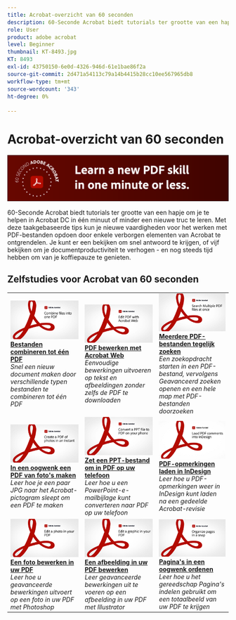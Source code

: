 ```yaml
---
title: Acrobat-overzicht van 60 seconden
description: 60-Seconde Acrobat biedt tutorials ter grootte van een hap om je in één minuut of minder te helpen een nieuwe truc in Acrobat DC te leren
role: User
product: adobe acrobat
level: Beginner
thumbnail: KT-8493.jpg
KT: 8493
exl-id: 43750150-6e0d-4326-946d-61e1bae86f2a
source-git-commit: 2d471a54113c79a14b4415b28cc10ee567965db8
workflow-type: tm+mt
source-wordcount: '343'
ht-degree: 0%

---
```


# Acrobat-overzicht van 60 seconden

![Acrobat-afbeelding van 60 seconden](../assets/Hero-60sec.png)

60-Seconde Acrobat biedt tutorials ter grootte van een hapje om je te helpen in Acrobat DC in één minuut of minder een nieuwe truc te leren. Met deze taakgebaseerde tips kun je nieuwe vaardigheden voor het werken met PDF-bestanden opdoen door enkele verborgen elementen van Acrobat te ontgrendelen. Je kunt er een bekijken om snel antwoord te krijgen, of vijf bekijken om je documentproductiviteit te verhogen - en nog steeds tijd hebben om van je koffiepauze te genieten.

## Zelfstudies voor Acrobat van 60 seconden

<table style="table-layout:fixed">
<tr>
  <td>
    <a href="combine-to-one-pdf.md">
      <img alt="Bestanden combineren tot één PDF" src="../assets/60sec_Combine_1280.jpg" />
    </a>
    <div>
    <a href="combine-to-one-pdf.md"><strong>Bestanden combineren tot één PDF</strong></a>
    </div>
    <em>Snel een nieuw document maken door verschillende typen bestanden te combineren tot één PDF</em>
    <br>
  </td>
  <td>
    <a href="edit.md">
      <img alt="PDF bewerken met Acrobat Web" src="../assets/60sec_Edit_1280.jpg" />
    </a>
    <div>
    <a href="edit.md"><strong>PDF bewerken met Acrobat Web</strong></a>
    </div>
    <em>Eenvoudige bewerkingen uitvoeren op tekst en afbeeldingen zonder zelfs de PDF te downloaden</em>
    <br>
  </td>
  <td>
    <a href="search.md">
      <img alt="Meerdere PDF-bestanden tegelijk zoeken" src="../assets/60sec_Search_1280.jpg" />
    </a>
    <div>
     <a href="search.md"><strong>Meerdere PDF-bestanden tegelijk zoeken</strong></a>
    </div>
    <em>Een zoekopdracht starten in een PDF-bestand, vervolgens Geavanceerd zoeken openen en een hele map met PDF-bestanden doorzoeken</em>
    <br>
  </td>
</tr>
<tr>
  <td>
    <a href="photo.md">
      <img alt="In een oogwenk een PDF van foto's maken" src="../assets/60sec_Photo_1280.jpg" />
    </a>
    <div>
    <a href="photo.md"><strong>In een oogwenk een PDF van foto's maken</strong></a>
    </div>
    <em>Leer hoe je een paar JPG naar het Acrobat-pictogram sleept om een PDF te maken</em>
    <br>
  </td>
  <td>
    <a href="phone.md">
      <img alt="Zet een PPT-bestand om in PDF op uw telefoon" src="../assets/60sec_Phone_1280.jpg" />
    </a>
    <div>
    <a href="phone.md"><strong>Zet een PPT-bestand om in PDF op uw telefoon</strong></a>
    </div>
    <em>Leer hoe u een PowerPoint-e-mailbijlage kunt converteren naar PDF op uw telefoon</em>
    <br>
  </td>  
 <td>
    <a href="indesign.md">
      <img alt="PDF-opmerkingen laden in InDesign" src="../assets/60sec_InDesign_1280.jpg" />
    </a>
    <div>
    <a href="indesign.md"><strong>PDF-opmerkingen laden in InDesign</strong></a>
    </div>
    <em>Leer hoe u PDF-opmerkingen weer in InDesign kunt laden na een gedeelde Acrobat-revisie</em>
    <br>
  </td>  
</tr>
<tr>
  <td>
    <a href="editphoto.md">
      <img alt="Een foto bewerken in uw PDF" src="../assets/60sec_Editphoto_1280.jpg" />
    </a>
    <div>
    <a href="editphoto.md"><strong>Een foto bewerken in uw PDF</strong></a>
    </div>
    <em>Leer hoe u geavanceerde bewerkingen uitvoert op een foto in uw PDF met Photoshop</em>
    <br>
  </td>
  <td>
    <a href="editgraphic.md">
      <img alt="Een afbeelding in uw PDF bewerken" src="../assets/60sec_Editgraphic_1280.jpg" />
    </a>
    <div>
    <a href="editgraphic.md"><strong>Een afbeelding in uw PDF bewerken</strong></a>
    </div>
    <em>Leer geavanceerde bewerkingen uit te voeren op een afbeelding in uw PDF met Illustrator</em>
    <br>
  </td>  
 <td>
    <a href="organize.md">
      <img alt="Pagina's in een oogwenk ordenen" src="../assets/60sec_Organize_1280.jpg" />
    </a>
    <div>
    <a href="organize.md"><strong>Pagina's in een oogwenk ordenen</strong></a>
    </div>
    <em>Leer hoe u het gereedschap Pagina's indelen gebruikt om een totaalbeeld van uw PDF te krijgen</em>
    <br>
  </td>  
</tr>
</table>